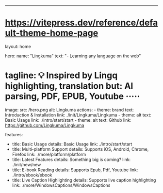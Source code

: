---
# https://vitepress.dev/reference/default-theme-home-page
layout: home

hero:
  name: "Lingkuma"
  text: "- Learning any language on the web"
  # tagline: 💡 Inspired by Lingq highlighting, translation but: AI parsing, PDF, EPUB, Youtube ·····
  image:
    src: /hero.png
    alt: Lingkuma
  actions:
    - theme: brand
      text: Introduction & Installation
      link: ./init/Lingkuma/Lingkuma
    - theme: alt
      text: Basic Usage
      link: ./intro/start/start
    - theme: alt
      text: Github
      link: https://github.com/Lingkuma/Lingkuma

features:
  - title: Basic Usage
    details: Basic Usage
    link: ./intro/start/start
  - title: Multi-platform Support
    details: Supports iOS, Android, Chrome, Firefox
    link: ./more/platform/platform
  - title: Latest Features
    details: Something big is coming?
    link: ./init/new/new
  - title: E-book Reading
    details: Supports Epub, Pdf, Youtube
    link: ./intro/ebook/ebook
  - title: Live Caption Highlighting
    details: Supports live caption highlighting
    link: ./more/WindowsCaptions/WindowsCaptions

